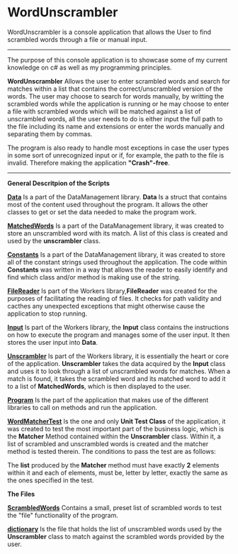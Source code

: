 # WordUnscrambler
WordUnscrambler is a console application that allows the User to find scrambled words through a file or manual input.

-------------------------------------------------------------------------------------------------------

The purpose of this console application is to showcase some of my current knowledge on c# as well as my programming principles.

**WordUnscrambler** Allows the user to enter scrambled words and search for matches within a list that contains the correct/unscrambled version of the words. The user may choose to search for words manually, by writting the scrambled words while the application is running or he may choose to enter a file with scrambled words which will be matched against a list of unscrambled words, all the user needs to do is either input the full path to the file including its name and extensions or enter the words manually and separating them by commas.

The program is also ready to handle most exceptions in case the user types in some sort of unrecognized input or if, for example, the path to the file is invalid. Therefore making the application **"Crash"-free**.

-------------------------------------------------------------------------------------------------------

**General Descritpion of the Scripts**


**[Data](https://github.com/PauloB04/WordUnscrambler/blob/master/DataManagement/Data.cs)** Is a part of the DataManagement library. **Data** Is a struct that contains most of the content used throughout the program. It allows the other classes to get or set the data needed to make the program work. 

**[MatchedWords](https://github.com/PauloB04/WordUnscrambler/blob/master/DataManagement/MatchedWords.cs)** Is a part of the DataManagement library, it was created to store an unscrambled word with its match. A list of this class is created and used by the **unscrambler** class.

**[Constants](https://github.com/PauloB04/WordUnscrambler/blob/master/DataManagement/Constants.cs)** Is a part of the DataManagement library, it was created to store all of the constant strings used throughout the application. The code within **Constants** was written in a way that allows the reader to easily identify and find which class and/or method is making use of the string.

**[FileReader](https://github.com/PauloB04/WordUnscrambler/blob/master/Workers/FileReader.cs)** Is part of the Workers library,**FileReader** was created for the purposes of facilitating the reading of files. It checks for path validity and cacthes any unexpected exceptions that might otherwise cause the application to stop running.

**[Input](https://github.com/PauloB04/WordUnscrambler/blob/master/Workers/Input.cs)** Is part of the Workers library, the **Input** class contains the instructions on how to execute the program and manages some of the user input. It then stores the user input into **Data**.

**[Unscrambler](https://github.com/PauloB04/WordUnscrambler/blob/master/Workers/Unscrambler.cs)** Is part of the Workers library, it is essentially the heart or core of the application. **Unscrambler** takes the data acquired by the **Input** class and uses it to look through a list of unscrambled words for matches. When a match is found, it takes the scrambled word and its matched word to add it to a list of **MatchedWords**, which is then displayed to the user.

**[Program](https://github.com/PauloB04/WordUnscrambler/blob/master/Program.cs)** Is the part of the application that makes use of the different libraries to call on methods and run the application.

**[WordMatcherTest](https://github.com/PauloB04/WordUnscrambler/blob/master/WordUnscrambler.Test.Unit/WordMatcherTest.cs)** Is the one and only **Unit Test Class** of the application, it was created to test the most important part of the business logic, which is the **Matcher** Method contained within the **Unscrambler** class. Within it, a list of scrambled and unscrambled words is created and the matcher method is tested therein. The conditions to pass the test are as follows:

The **list** produced by the **Matcher** method must have exactly **2** elements within it and each of elements, must be, letter by letter, exactly the same as the ones specified in the test.

**The Files**

**[ScrambledWords](https://github.com/PauloB04/WordUnscrambler/blob/master/bin/Debug/ScrambledWords.txt)** Contains a small, preset list of scrambled words to test the "file" functionality of the program.

**[dictionary](https://github.com/PauloB04/WordUnscrambler/blob/master/bin/Debug/dictionary.txt)** Is the file that holds the list of unscrambled words used by the **Unscrambler** class to match against the scrambled words provided by the user.
